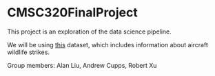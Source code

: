 # CMSC320FinalProject

This project is an exploration of the data science pipeline.

We will be using [this](https://www.kaggle.com/datasets/faa/wildlife-strikes) dataset, which includes information about aircraft wildlife strikes.

Group members: Alan Liu, Andrew Cupps, Robert Xu
